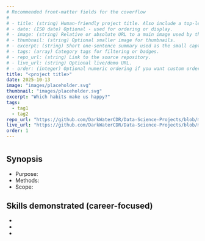 ```yaml
---
# Recommended front-matter fields for the coverflow
#
# - title: (string) Human-friendly project title. Also include a top-level H1 in the body for compatibility with simple extractors.
# - date: (ISO date) Optional - used for ordering or display.
# - image: (string) Relative or absolute URL to a main image used by the coverflow. Prefer a path accessible from the `temp/` folder when previewing locally (e.g. `../images/my-image.jpg`).
# - thumbnail: (string) Optional smaller image for thumbnails.
# - excerpt: (string) Short one-sentence summary used as the small caption under the coverflow title.
# - tags: (array) Category tags for filtering or badges.
# - repo_url: (string) Link to the source repository.
# - live_url: (string) Optional live/demo URL.
# - order: (integer) Optional numeric ordering if you want custom ordering.
title: "<project title>"
date: 2025-10-13
image: "images/placeholder.svg"
thumbnail: "images/placeholder.svg"
excerpt: "Which habits make us happy?"
tags:
  - tag1
  - tag2
repo_url: "https://github.com/DarkWaterCDR/Data-Science-Projects/blob/main/docs/projects/temp.md"
live_url: "https://github.com/DarkWaterCDR/Data-Science-Projects/blob/main/docs/projects/temp.md"
order: 1
---
```


# <project title>

## Synopsis
- Purpose: <project purpose>
- Methods: <project methods>
- Scope: <project scope>

## Skills demonstrated (career-focused)
- <list>
- <of>
- <skills>
